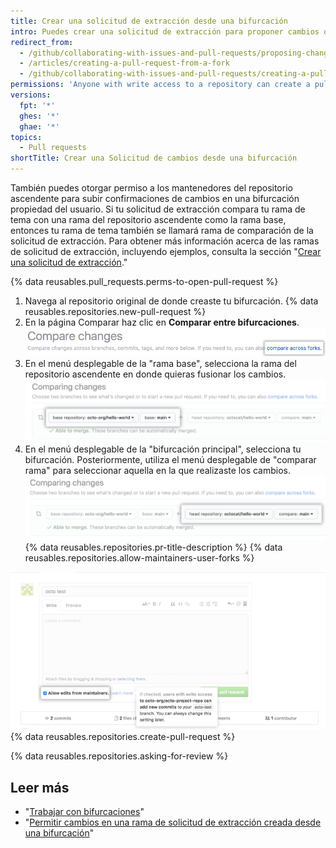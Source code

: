 ```yaml
---
title: Crear una solicitud de extracción desde una bifurcación
intro: Puedes crear una solicitud de extracción para proponer cambios que has hecho a una bifurcación de un repositorio ascendente.
redirect_from:
  - /github/collaborating-with-issues-and-pull-requests/proposing-changes-to-your-work-with-pull-requests/creating-a-pull-request-from-a-fork
  - /articles/creating-a-pull-request-from-a-fork
  - /github/collaborating-with-issues-and-pull-requests/creating-a-pull-request-from-a-fork
permissions: 'Anyone with write access to a repository can create a pull request from a user-owned fork. {% data reusables.enterprise-accounts.emu-permission-propose %}'
versions:
  fpt: '*'
  ghes: '*'
  ghae: '*'
topics:
  - Pull requests
shortTitle: Crear una Solicitud de cambios desde una bifurcación
---
```


También puedes otorgar permiso a los mantenedores del repositorio ascendente para subir confirmaciones de cambios en una bifurcación propiedad del usuario. Si tu solicitud de extracción compara tu rama de tema con una rama del repositorio ascendente como la rama base, entonces tu rama de tema también se llamará rama de comparación de la solicitud de extracción. Para obtener más información acerca de las ramas de solicitud de extracción, incluyendo ejemplos, consulta la sección "[Crear una solicitud de extracción](/articles/creating-a-pull-request/#changing-the-branch-range-and-destination-repository)."

{% data reusables.pull_requests.perms-to-open-pull-request %}

1. Navega al repositorio original de donde creaste tu bifurcación.
{% data reusables.repositories.new-pull-request %}
3. En la página Comparar haz clic en **Comparar entre bifurcaciones**. ![Enlace para comparar entre las bifurcaciones](/assets/images/help/pull_requests/compare-across-forks-link.png)
4. En el menú desplegable de la "rama base", selecciona la rama del repositorio ascendente en donde quieras fusionar los cambios. ![Menús desplegables para elegir la bifurcación y la rama base](/assets/images/help/pull_requests/choose-base-fork-and-branch.png)
5. En el menú desplegable de la "bifurcación principal", selecciona tu bifurcación. Posteriormente, utiliza el menú desplegable de "comparar rama" para seleccionar aquella en la que realizaste los cambios. ![Menús desplegables para elegir la bifurcación del encabezado y la rama de comparación](/assets/images/help/pull_requests/choose-head-fork-compare-branch.png)
{% data reusables.repositories.pr-title-description %}
{% data reusables.repositories.allow-maintainers-user-forks %}

  ![allow-maintainers-to-make-edits-checkbox](/assets/images/help/pull_requests/allow-maintainers-to-make-edits.png)
{% data reusables.repositories.create-pull-request %}

{% data reusables.repositories.asking-for-review %}

## Leer más

- "[Trabajar con bifurcaciones](/articles/working-with-forks)"
- "[Permitir cambios en una rama de solicitud de extracción creada desde una bifurcación](/articles/allowing-changes-to-a-pull-request-branch-created-from-a-fork)"
